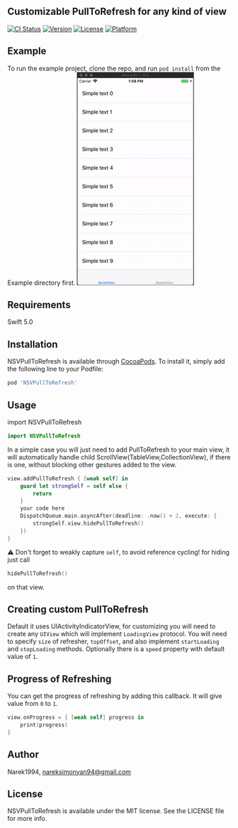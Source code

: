 ## Customizable PullToRefresh for any kind of view

[![CI Status](https://img.shields.io/travis/Narek1994/NSVPullToRefresh.svg?style=flat)](https://travis-ci.org/Narek1994/NSVPullToRefresh)
[![Version](https://img.shields.io/cocoapods/v/NSVPullToRefresh.svg?style=flat)](https://cocoapods.org/pods/NSVPullToRefresh)
[![License](https://img.shields.io/cocoapods/l/NSVPullToRefresh.svg?style=flat)](https://cocoapods.org/pods/NSVPullToRefresh)
[![Platform](https://img.shields.io/cocoapods/p/NSVPullToRefresh.svg?style=flat)](https://cocoapods.org/pods/NSVPullToRefresh)

## Example

To run the example project, clone the repo, and run `pod install` from the Example directory first.
![](pull.gif)
## Requirements
Swift 5.0
## Installation

NSVPullToRefresh is available through [CocoaPods](https://cocoapods.org). To install
it, simply add the following line to your Podfile:

```ruby
pod 'NSVPullToRefresh'
```

## Usage
import NSVPullToRefresh
```swift
import NSVPullToRefresh
```
In a simple case you will just need to add PullToRefresh to your main view, it will automatically handle child ScrollView(TableView,CollectionView), if there is one, without blocking other gestures added to the view.

```swift
view.addPullToRefresh { [weak self] in
    guard let strongSelf = self else {
        return
    }
    your code here
    DispatchQueue.main.asyncAfter(deadline: .now() + 2, execute: {
        strongSelf.view.hidePullToRefresh()
    })
}
```
⚠️ Don't forget to weakly capture ```self```, to avoid reference cycling!
for hiding just call 
```swift
hidePullToRefresh()
```
on that view.
## Creating custom PullToRefresh
Default it uses UIActivityIndicatorView, for customizing you will need to create any ```UIView``` which will implement ```LoadingView``` protocol. You will need to specify ```size``` of refresher, ```topOffset```, and also implement ```startLoading``` and ```stopLoading``` methods. Optionally there is a ```speed``` property with default value of ```1```.
## Progress of Refreshing
You can get the progress of refreshing by adding this callback. It will give value from ```0``` to ```1```.
```swift
view.onProgress = { [weak self] progress in
    print(progress)
}
```
## Author
Narek1994, nareksimonyan94@gmail.com

## License

NSVPullToRefresh is available under the MIT license. See the LICENSE file for more info.
